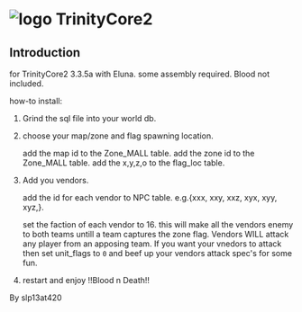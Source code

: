 # ![logo](http://www.trinitycore.org/f/public/style_images/1_trinitycore.png) TrinityCore2


## Introduction

for TrinityCore2 3.3.5a with Eluna.
some assembly required.
Blood not included.

how-to install:

1. Grind the sql file into your world db.

2. choose your map/zone and flag spawning location.

	add the map id to the Zone_MALL table.
	add the zone id to the Zone_MALL table.
	add the x,y,z,o to the flag_loc table.

3. Add you vendors.

	add the id for each vendor to NPC table.
		e.g.{xxx, xxy, xxz, xyx, xyy, xyz,}.

	set the faction of each vendor to 16.
		this will make all the vendors enemy to both teams
		untill a team captures the zone flag.
		Vendors WILL attack any player from an apposing team.
		If you want your vnedors to attack then set unit_flags
		to `0` and beef up your vendors attack spec's for some fun.

4. restart and enjoy !!Blood n Death!!

By
slp13at420